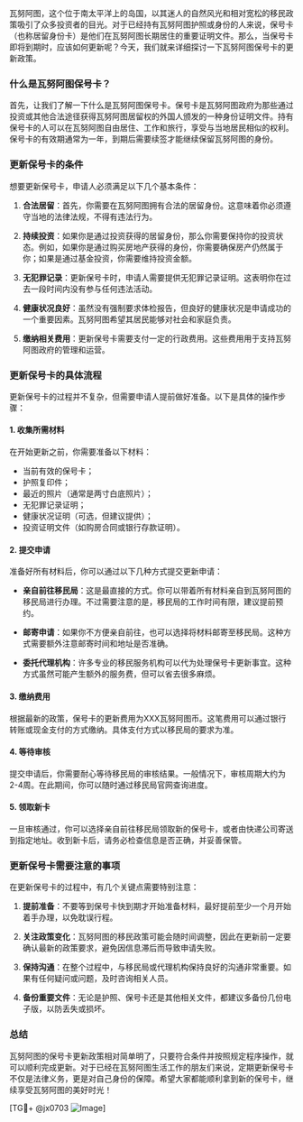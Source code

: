 瓦努阿图，这个位于南太平洋上的岛国，以其迷人的自然风光和相对宽松的移民政策吸引了众多投资者的目光。对于已经持有瓦努阿图护照或身份的人来说，保号卡（也称居留身份卡）是他们在瓦努阿图长期居住的重要证明文件。那么，当保号卡即将到期时，应该如何更新呢？今天，我们就来详细探讨一下瓦努阿图保号卡的更新政策。

### 什么是瓦努阿图保号卡？

首先，让我们了解一下什么是瓦努阿图保号卡。保号卡是瓦努阿图政府为那些通过投资或其他合法途径获得瓦努阿图居留权的外国人颁发的一种身份证明文件。持有保号卡的人可以在瓦努阿图自由居住、工作和旅行，享受与当地居民相似的权利。保号卡的有效期通常为一年，到期后需要续签才能继续保留瓦努阿图的身份。

### 更新保号卡的条件

想要更新保号卡，申请人必须满足以下几个基本条件：

1. **合法居留**：首先，你需要在瓦努阿图拥有合法的居留身份。这意味着你必须遵守当地的法律法规，不得有违法行为。
   
2. **持续投资**：如果你是通过投资获得的居留身份，那么你需要保持你的投资状态。例如，如果你是通过购买房地产获得的身份，你需要确保房产仍然属于你；如果是通过基金投资，你需要维持投资金额。

3. **无犯罪记录**：更新保号卡时，申请人需要提供无犯罪记录证明。这表明你在过去一段时间内没有参与任何违法活动。

4. **健康状况良好**：虽然没有强制要求体检报告，但良好的健康状况是申请成功的一个重要因素。瓦努阿图希望其居民能够对社会和家庭负责。

5. **缴纳相关费用**：更新保号卡需要支付一定的行政费用。这些费用用于支持瓦努阿图政府的管理和运营。

### 更新保号卡的具体流程

更新保号卡的过程并不复杂，但需要申请人提前做好准备。以下是具体的操作步骤：

#### 1. 收集所需材料

在开始更新之前，你需要准备以下材料：

- 当前有效的保号卡；
- 护照复印件；
- 最近的照片（通常是两寸白底照片）；
- 无犯罪记录证明；
- 健康状况证明（可选，但建议提供）；
- 投资证明文件（如购房合同或银行存款证明）。

#### 2. 提交申请

准备好所有材料后，你可以通过以下几种方式提交更新申请：

- **亲自前往移民局**：这是最直接的方式。你可以带着所有材料亲自到瓦努阿图的移民局进行办理。不过需要注意的是，移民局的工作时间有限，建议提前预约。
  
- **邮寄申请**：如果你不方便亲自前往，也可以选择将材料邮寄至移民局。这种方式需要额外注意邮寄时间和地址是否准确。

- **委托代理机构**：许多专业的移民服务机构可以代为处理保号卡更新事宜。这种方式虽然可能产生额外的服务费，但可以省去很多麻烦。

#### 3. 缴纳费用

根据最新的政策，保号卡的更新费用为XXX瓦努阿图币。这笔费用可以通过银行转账或现金支付的方式缴纳。具体支付方式以移民局的要求为准。

#### 4. 等待审核

提交申请后，你需要耐心等待移民局的审核结果。一般情况下，审核周期大约为2-4周。在此期间，你可以随时通过移民局官网查询进度。

#### 5. 领取新卡

一旦审核通过，你可以选择亲自前往移民局领取新的保号卡，或者由快递公司寄送到指定地址。收到新卡后，请务必检查信息是否正确，并妥善保管。

### 更新保号卡需要注意的事项

在更新保号卡的过程中，有几个关键点需要特别注意：

1. **提前准备**：不要等到保号卡快到期才开始准备材料，最好提前至少一个月开始着手办理，以免耽误行程。

2. **关注政策变化**：瓦努阿图的移民政策可能会随时间调整，因此在更新前一定要确认最新的政策要求，避免因信息滞后而导致申请失败。

3. **保持沟通**：在整个过程中，与移民局或代理机构保持良好的沟通非常重要。如果有任何疑问或问题，及时咨询相关人员。

4. **备份重要文件**：无论是护照、保号卡还是其他相关文件，都建议多备份几份电子版，以防丢失或损坏。

### 总结

瓦努阿图的保号卡更新政策相对简单明了，只要符合条件并按照规定程序操作，就可以顺利完成更新。对于已经在瓦努阿图生活工作的朋友们来说，定期更新保号卡不仅是法律义务，更是对自己身份的保障。希望大家都能顺利拿到新的保号卡，继续享受瓦努阿图的美好时光！

[TG💪+ @jx0703 ![Image](https://github.com/user-attachments/assets/dbca1d08-cadb-493c-b0ec-ad6f7a83f270)]